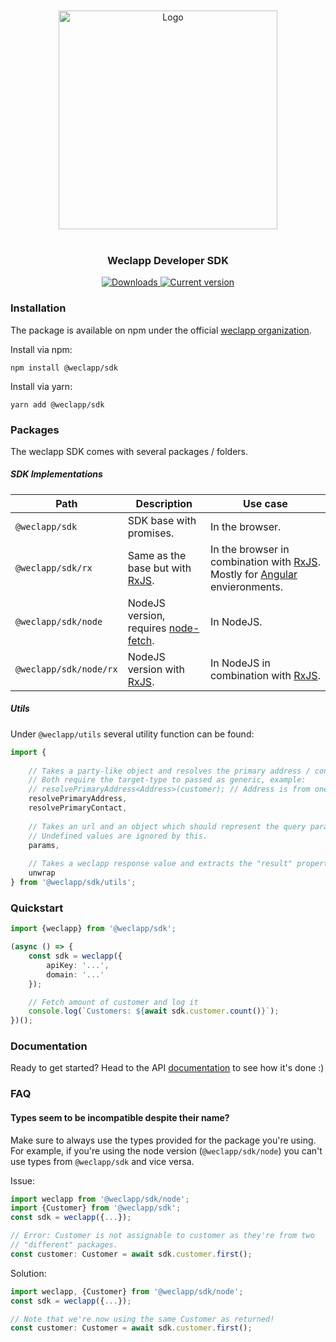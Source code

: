 <br/>
<br/>

<div align="center">
    <img src="./www/logo.svg" alt="Logo" width="350"/>
</div>

<br/>

<div align="center">
    <h3>Weclapp Developer SDK</h3>
</div>


<p align="center">
    <a href="https://www.npmjs.com/package/@weclapp/sdk"><img
        alt="Downloads"
        src="https://img.shields.io/npm/dw/@weclapp/sdk.svg?style=flat-square">
    </a>
    <a href="https://github.com/weclapp/sdk/releases"><img 
        alt="Current version"
        src="https://img.shields.io/github/tag/weclapp/sdk.svg?color=3498DB&label=version&style=flat-square">
    </a>
</p>

### Installation
The package is available on npm under the official [weclapp organization](https://www.npmjs.com/org/weclapp).

Install via npm:
```shell
npm install @weclapp/sdk
```

Install via yarn:
```shell
yarn add @weclapp/sdk
```

### Packages

The weclapp SDK comes with several packages / folders.

##### SDK Implementations

| Path | Description | Use case |
| ---- | ----------- | -------- |
| `@weclapp/sdk` | SDK base with promises. | In the browser. |
| `@weclapp/sdk/rx` | Same as the base but with [RxJS](https://rxjs.dev/). | In the browser in combination with [RxJS](https://rxjs.dev/). Mostly for [Angular](https://angular.io/) envieronments. |
| `@weclapp/sdk/node` | NodeJS version, requires [node-fetch](https://www.npmjs.com/package/node-fetch). | In NodeJS. |
| `@weclapp/sdk/node/rx` | NodeJS version with [RxJS](https://rxjs.dev/). | In NodeJS in combination with [RxJS](https://rxjs.dev/). | 

##### Utils
Under `@weclapp/utils` several utility function can be found:

```ts
import {
    
    // Takes a party-like object and resolves the primary address / contact
    // Both require the target-type to passed as generic, example:
    // resolvePrimaryAddress<Address>(customer); // Address is from one of the packages above or a custom one.
    resolvePrimaryAddress,
    resolvePrimaryContact,
    
    // Takes an url and an object which should represent the query parameters.
    // Undefined values are ignored by this.
    params,
    
    // Takes a weclapp response value and extracts the "result" property.
    unwrap
} from '@weclapp/sdk/utils';
```

### Quickstart

```ts
import {weclapp} from '@weclapp/sdk';

(async () => {
    const sdk = weclapp({
        apiKey: '...',
        domain: '...'
    });

    // Fetch amount of customer and log it
    console.log(`Customers: ${await sdk.customer.count()}`);
})();
```

### Documentation

Ready to get started? Head to the API [documentation](docs/api.md) to see how it's done :)

### FAQ

#### Types seem to be incompatible despite their name?

Make sure to always use the types provided for the package you're using.
For example, if you're using the node version (`@weclapp/sdk/node`) you can't use types from `@weclapp/sdk` and vice versa.


Issue:
```ts
import weclapp from '@weclapp/sdk/node';
import {Customer} from '@weclapp/sdk';
const sdk = weclapp({...});

// Error: Customer is not assignable to customer as they're from two
// "different" packages.
const customer: Customer = await sdk.customer.first();
```

Solution:
```ts
import weclapp, {Customer} from '@weclapp/sdk/node';
const sdk = weclapp({...});

// Note that we're now using the same Customer as returned!
const customer: Customer = await sdk.customer.first();
```

